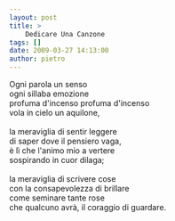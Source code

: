 ```yaml
---
layout: post
title: >
    Dedicare Una Canzone
tags: []
date: 2009-03-27 14:13:00
author: pietro
---
```

Ogni parola un senso<br/>ogni sillaba emozione<br/>profuma d'incenso profuma d'incenso<br/>vola in cielo un aquilone,<br/><br/>la meraviglia di sentir leggere<br/>di saper dove il pensiero vaga,<br/>è lì che l'animo mio a vertere<br/>sospirando in cuor dilaga;<br/><br/>la meraviglia di scrivere cose<br/>con la consapevolezza di brillare<br/>come seminare tante rose<br/>che qualcuno avrà, il coraggio di guardare.
